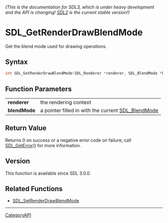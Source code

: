 ###### (This is the documentation for SDL3, which is under heavy development and the API is changing! [SDL2](https://wiki.libsdl.org/SDL2/) is the current stable version!)
# SDL_GetRenderDrawBlendMode

Get the blend mode used for drawing operations.

## Syntax

```c
int SDL_GetRenderDrawBlendMode(SDL_Renderer *renderer, SDL_BlendMode *blendMode);

```

## Function Parameters

|                   |                                                                     |
| ----------------- | ------------------------------------------------------------------- |
| **renderer**      | the rendering context                                               |
| **blendMode**     | a pointer filled in with the current [SDL_BlendMode](SDL_BlendMode) |

## Return Value

Returns 0 on success or a negative error code on failure; call
[SDL_GetError](SDL_GetError)() for more information.

## Version

This function is available since SDL 3.0.0.

## Related Functions

* [SDL_SetRenderDrawBlendMode](SDL_SetRenderDrawBlendMode)

----
[CategoryAPI](CategoryAPI)

